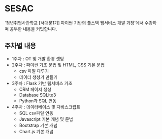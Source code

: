 # SESAC
'청년취업사관학교 [서대문1기] 파이썬 기반의 풀스택 웹서비스 개발 과정'에서 수강하며 공부한 내용을 커밋합니다.
## 주차별 내용
- 1주차 : OT 및 개발 환경 셋팅
- 2주차 : 파이썬 기초 문법 및 HTML, CSS 기본 문법
    - csv 파일 다루기
    - 데이터 생성기 만들기
- 3주차 : Flask 기반 웹서비스 기초
    - CRM 페이지 생성
    - Database SQLite3
    - Python과 SQL 연동
- 4주차 : 데이터베이스 및 자바스크립트
    - SQL csv파일 연동
    - Javascript 기본 개념 및 문법
    - Bootstrap 기본 개념
    - Chart.js 기본 개념